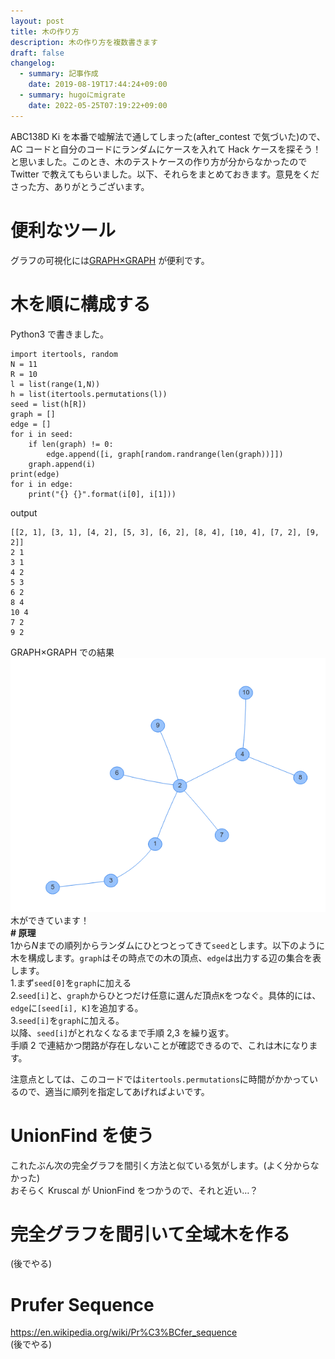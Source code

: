 ```yaml
---
layout: post
title: 木の作り方
description: 木の作り方を複数書きます
draft: false
changelog:
  - summary: 記事作成
    date: 2019-08-19T17:44:24+09:00
  - summary: hugoにmigrate
    date: 2022-05-25T07:19:22+09:00
---
```


ABC138D Ki を本番で嘘解法で通してしまった(after_contest で気づいた)ので、AC コードと自分のコードにランダムにケースを入れて Hack ケースを探そう！と思いました。このとき、木のテストケースの作り方が分からなかったので Twitter で教えてもらいました。以下、それらをまとめておきます。意見をくださった方、ありがとうございます。

# 便利なツール

グラフの可視化には[GRAPH×GRAPH](https://hello-world-494ec.firebaseapp.com/about.html) が便利です。

# 木を順に構成する

Python3 で書きました。

```
import itertools, random
N = 11
R = 10
l = list(range(1,N))
h = list(itertools.permutations(l))
seed = list(h[R])
graph = []
edge = []
for i in seed:
    if len(graph) != 0:
        edge.append([i, graph[random.randrange(len(graph))]])
    graph.append(i)
print(edge)
for i in edge:
    print("{} {}".format(i[0], i[1]))
```

output

```
[[2, 1], [3, 1], [4, 2], [5, 3], [6, 2], [8, 4], [10, 4], [7, 2], [9, 2]]
2 1
3 1
4 2
5 3
6 2
8 4
10 4
7 2
9 2
```

GRAPH×GRAPH での結果  
![](./p-1.png)  
木ができています！  
**# 原理**  
$1$から$N$までの順列からランダムにひとつとってきて`seed`とします。以下のように木を構成します。`graph`はその時点での木の頂点、`edge`は出力する辺の集合を表します。  
1.まず`seed[0]`を`graph`に加える  
2.`seed[i]`と、`graph`からひとつだけ任意に選んだ頂点`K`をつなぐ。具体的には、`edge`に`[seed[i], K]`を追加する。  
3.`seed[i]`を`graph`に加える。  
以降、`seed[i]`がとれなくなるまで手順 2,3 を繰り返す。  
手順 2 で連結かつ閉路が存在しないことが確認できるので、これは木になります。

注意点としては、このコードでは`itertools.permutations`に時間がかかっているので、適当に順列を指定してあげればよいです。

# UnionFind を使う

これたぶん次の完全グラフを間引く方法と似ている気がします。(よく分からなかった)  
おそらく Kruscal が UnionFind をつかうので、それと近い…？

# 完全グラフを間引いて全域木を作る

(後でやる)

# Prufer Sequence

https://en.wikipedia.org/wiki/Pr%C3%BCfer_sequence  
(後でやる)
